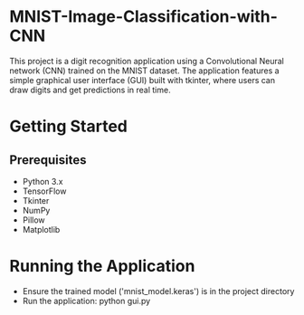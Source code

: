# MNIST-Image-Classification-with-CNN

This project is a digit recognition application using a Convolutional Neural network (CNN) trained on the MNIST dataset. The application features a simple graphical user interface (GUI) built with tkinter, where users can draw digits and get predictions in real time. 

# Getting Started
## Prerequisites
- Python 3.x
- TensorFlow
- Tkinter
- NumPy
- Pillow
- Matplotlib

# Running the Application
- Ensure the trained model ('mnist_model.keras') is in the project directory
- Run the application: python gui.py

